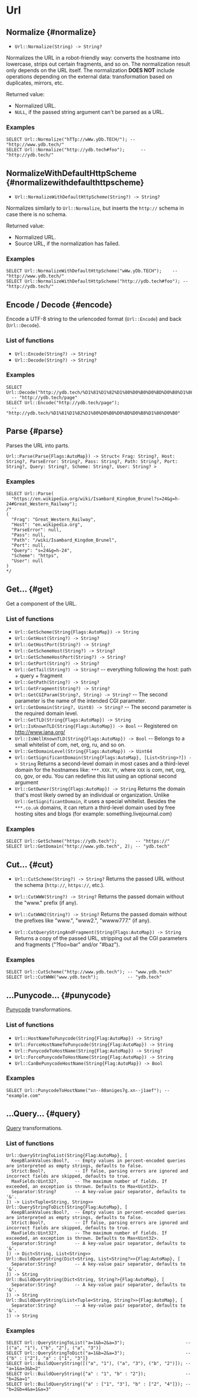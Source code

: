 # Url

## Normalize {#normalize}

* `Url::Normalize(String) -> String?`

Normalizes the URL in a robot-friendly way: converts the hostname into lowercase, strips out certain fragments, and so on.
The normalization result only depends on the URL itself. The normalization **DOES NOT** include operations depending on the external data: transformation based on duplicates, mirrors, etc.

Returned value:

* Normalized URL.
* `NULL`, if the passed string argument can't be parsed as a URL.

### Examples

```yql
SELECT Url::Normalize("hTTp://wWw.yDb.TECH/"); -- "http://www.ydb.tech/"
SELECT Url::Normalize("http://ydb.tech#foo");      -- "http://ydb.tech/"
```

## NormalizeWithDefaultHttpScheme {#normalizewithdefaulthttpscheme}

* `Url::NormalizeWithDefaultHttpScheme(String?) -> String?`

Normalizes similarly to `Url::Normalize`, but inserts the `http://` schema in case there is no schema.

Returned value:

* Normalized URL.
* Source URL, if the normalization has failed.

### Examples

```yql
SELECT Url::NormalizeWithDefaultHttpScheme("wWw.yDb.TECH");    -- "http://www.ydb.tech/"
SELECT Url::NormalizeWithDefaultHttpScheme("http://ydb.tech#foo"); -- "http://ydb.tech/"
```

## Encode / Decode {#encode}

Encode a UTF-8 string to the urlencoded format (`Url::Encode`) and back (`Url::Decode`).

### List of functions

* `Url::Encode(String?) -> String?`
* `Url::Decode(String?) -> String?`

### Examples

```yql
SELECT Url::Decode("http://ydb.tech/%D1%81%D1%82%D1%80%D0%B0%D0%BD%D0%B8%D1%86%D0%B0");
  -- "http://ydb.tech/page"
SELECT Url::Encode("http://ydb.tech/page");
  -- "http://ydb.tech/%D1%81%D1%82%D1%80%D0%B0%D0%BD%D0%B8%D1%86%D0%B0"
```

## Parse {#parse}

Parses the URL into parts.

```yql
Url::Parse(Parse{Flags:AutoMap}) -> Struct< Frag: String?, Host: String?, ParseError: String?, Pass: String?, Path: String?, Port: String?, Query: String?, Scheme: String?, User: String? >
```

### Examples

```yql
SELECT Url::Parse(
  "https://en.wikipedia.org/wiki/Isambard_Kingdom_Brunel?s=24&g=h-24#Great_Western_Railway");
/*
(
  "Frag": "Great_Western_Railway",
  "Host": "en.wikipedia.org",
  "ParseError": null,
  "Pass": null,
  "Path": "/wiki/Isambard_Kingdom_Brunel",
  "Port": null,
  "Query": "s=24&g=h-24",
  "Scheme": "https",
  "User": null
)
*/
```

## Get... {#get}

Get a component of the URL.

### List of functions

* `Url::GetScheme(String{Flags:AutoMap}) -> String`
* `Url::GetHost(String?) -> String?`
* `Url::GetHostPort(String?) -> String?`
* `Url::GetSchemeHost(String?) -> String?`
* `Url::GetSchemeHostPort(String?) -> String?`
* `Url::GetPort(String?) -> String?`
* `Url::GetTail(String?) -> String?` -- everything following the host: path + query + fragment
* `Url::GetPath(String?) -> String?`
* `Url::GetFragment(String?) -> String?`
* `Url::GetCGIParam(String?, String) -> String?` -- The second parameter is the name of the intended CGI parameter.
* `Url::GetDomain(String?, Uint8) -> String?` -- The second parameter is the required domain level.
* `Url::GetTLD(String{Flags:AutoMap}) -> String`
* `Url::IsKnownTLD(String{Flags:AutoMap}) -> Bool` -- Registered on http://www.iana.org/
* `Url::IsWellKnownTLD(String{Flags:AutoMap}) -> Bool` -- Belongs to a small whitelist of com, net, org, ru, and so on.
* `Url::GetDomainLevel(String{Flags:AutoMap}) -> Uint64`
* `Url::GetSignificantDomain(String{Flags:AutoMap}, [List<String>?]) -> String`
  Returns a second-level domain in most cases and a third-level domain for the hostnames like: `***.XXX.YY`, where `XXX` is com, net, org, co, gov, or edu. You can redefine this list using an optional second argument
* `Url::GetOwner(String{Flags:AutoMap}) -> String`
  Returns the domain that's most likely owned by an individual or organization. Unlike `Url::GetSignificantDomain`, it uses a special whitelist. Besides the `***.co.uk` domains, it can return a third-level domain used by free hosting sites and blogs (for example: something.livejournal.com)

### Examples

```yql
SELECT Url::GetScheme("https://ydb.tech");       -- "https://"
SELECT Url::GetDomain("http://www.ydb.tech", 2); -- "ydb.tech"
```

## Cut... {#cut}

* `Url::CutScheme(String?) -> String?`
  Returns the passed URL without the schema (`http://`, `https://`, etc.).

* `Url::CutWWW(String?) -> String?`
  Returns the passed domain without the "www." prefix (if any).

* `Url::CutWWW2(String?) -> String?`
  Returns the passed domain without the prefixes like "www.", "www2.", "wwww777." (if any).

* `Url::CutQueryStringA­ndFragment(String{Flags:AutoMap}) -> String`
  Returns a copy of the passed URL, stripping out all the CGI parameters and fragments ("?foo=bar" and/or "#baz").

### Examples

```yql
SELECT Url::CutScheme("http://www.ydb.tech"); -- "www.ydb.tech"
SELECT Url::CutWWW("www.ydb.tech");           -- "ydb.tech"
```

## ...Punycode... {#punycode}

[Punycode](https://en.wikipedia.org/wiki/Punycode) transformations.

### List of functions

* `Url::HostNameToPunycode(String{Flag:AutoMap}) -> String?`
* `Url::ForceHostNameToPunycode(String{Flag:AutoMap}) -> String`
* `Url::PunycodeToHostName(String{Flag:AutoMap}) -> String?`
* `Url::ForcePunycodeToHostName(String{Flag:AutoMap}) -> String`
* `Url::CanBePunycodeHostName(String{Flag:AutoMap}) -> Bool`

### Examples

```yql
SELECT Url::PunycodeToHostName("xn--80aniges7g.xn--j1aef"); -- "example.com"
```

## ...Query... {#query}

[Query](https://docs.python.org/3/library/urllib.parse.html) transformations.

### List of functions

```yql
Url::QueryStringToList(String{Flag:AutoMap}, [
  KeepBlankValues:Bool?,  -- Empty values in percent-encoded queries are interpreted as empty strings, defaults to false.
  Strict:Bool?,           -- If false, parsing errors are ignored and incorrect fields are skipped, defaults to true.
  MaxFields:Uint32?,      -- The maximum number of fields. If exceeded, an exception is thrown. Defaults to Max<Uint32>.
  Separator:String?       -- A key-value pair separator, defaults to '&'.
]) -> List<Tuple<String, String>>
Url::QueryStringToDict(String{Flag:AutoMap}, [
  KeepBlankValues:Bool?,  -- Empty values in percent-encoded queries are interpreted as empty strings, defaults to false.
  Strict:Bool?,           -- If false, parsing errors are ignored and incorrect fields are skipped, defaults to true.
  MaxFields:Uint32?,      -- The maximum number of fields. If exceeded, an exception is thrown. Defaults to Max<Uint32>.
  Separator:String?       -- A key-value pair separator, defaults to '&'.
]) -> Dict<String, List<String>>
Url::BuildQueryString(Dict<String, List<String?>>{Flag:AutoMap}, [
  Separator:String?       -- A key-value pair separator, defaults to '&'.
]) -> String
Url::BuildQueryString(Dict<String, String?>{Flag:AutoMap}, [
  Separator:String?       -- A key-value pair separator, defaults to '&'.
]) -> String
Url::BuildQueryString(List<Tuple<String, String?>>{Flag:AutoMap}, [
  Separator:String?       -- A key-value pair separator, defaults to '&'.
]) -> String
```

### Examples

```yql
SELECT Url::QueryStringToList("a=1&b=2&a=3");                       -- [("a", "1"), ("b", "2"), ("a", "3")]
SELECT Url::QueryStringToDict("a=1&b=2&a=3");                       -- {"b" : ["2"], "a" : ["1", "3"]}
SELECT Url::BuildQueryString([("a", "1"), ("a", "3"), ("b", "2")]); -- "a=1&a=3&b=2"
SELECT Url::BuildQueryString({"a" : "1", "b" : "2"});               -- "b=2&a=1"
SELECT Url::BuildQueryString({"a" : ["1", "3"], "b" : ["2", "4"]}); -- "b=2&b=4&a=1&a=3"
```
